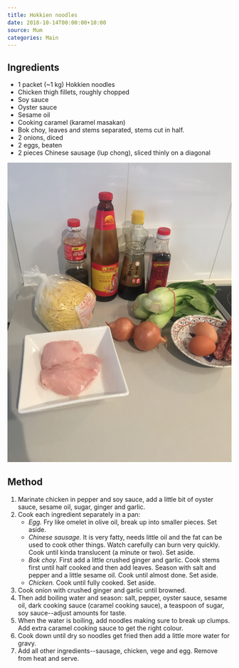 ```yaml
---
title: Hokkien noodles
date: 2018-10-14T00:00:00+10:00
source: Mum
categories: Main
---
```


## Ingredients
* 1 packet (~1 kg) Hokkien noodles
* Chicken thigh fillets, roughly chopped
* Soy sauce
* Oyster sauce
* Sesame oil
* Cooking caramel (karamel masakan)
* Bok choy, leaves and stems separated, stems cut in half.
* 2 onions, diced
* 2 eggs, beaten
* 2 pieces Chinese sausage (lup chong), sliced thinly on a diagonal

![Ingredients](ingredients.jpeg)

## Method
1. Marinate chicken in pepper and soy sauce, add a little bit of oyster sauce, sesame oil, sugar, ginger and garlic.
2. Cook each ingredient separately in a pan:
    * *Egg.* Fry like omelet in olive oil, break up into smaller pieces. Set aside.
    * *Chinese sausage.* It is very fatty, needs little oil and the fat can be used to cook other things. Watch carefully can burn very quickly. Cook until kinda translucent (a minute or two). Set aside.
    * *Bok choy.* First add a little crushed ginger and garlic. Cook stems first until half cooked and then add leaves. Season with salt and pepper and a little sesame oil. Cook until almost done. Set aside.
    * *Chicken.* Cook until fully cooked. Set aside.
3. Cook onion with crushed ginger and garlic until browned.
4. Then add boiling water and season: salt, pepper, oyster sauce, sesame oil, dark cooking sauce (caramel cooking sauce), a teaspoon of sugar, soy sauce--adjust amounts for taste.
5. When the water is boiling, add noodles making sure to break up clumps. Add extra caramel cooking sauce to get the right colour.
6. Cook down until dry so noodles get fried then add a little more water for gravy.
7. Add all other ingredients--sausage, chicken, vege and egg. Remove from heat and serve.